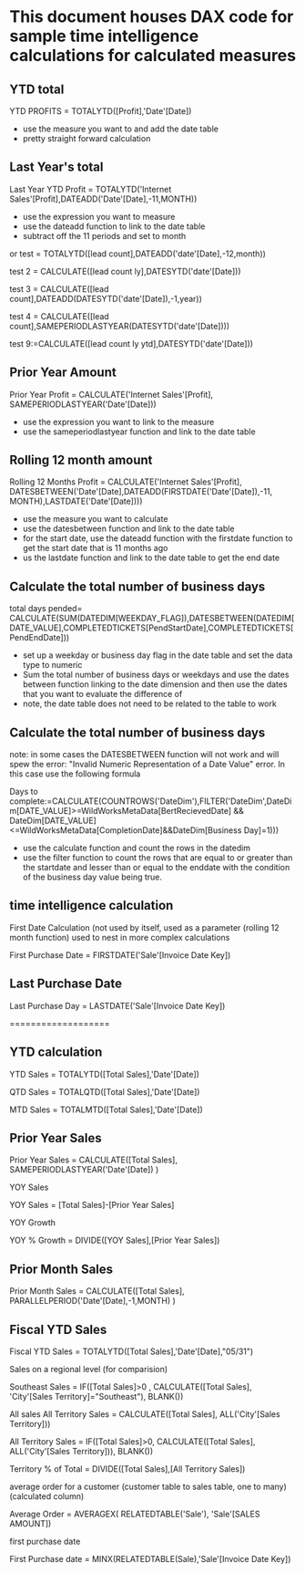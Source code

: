 # This document houses DAX code for sample time intelligence calculations for calculated measures


## YTD total


YTD PROFITS = TOTALYTD([Profit],'Date'[Date])

* use the measure you want to and add the date table
* pretty straight forward calculation

## Last Year's total
 
Last Year YTD Profit = TOTALYTD('Internet Sales'[Profit],DATEADD('Date'[Date],-11,MONTH))

* use the expression you want to measure
* use the dateadd function to link to the date table
* subtract off the 11 periods and set to month

or 
test = TOTALYTD([lead count],DATEADD('date'[Date],-12,month))

test 2 = CALCULATE([lead count ly],DATESYTD('date'[Date]))

test 3 = CALCULATE([lead count],DATEADD(DATESYTD('date'[Date]),-1,year))

test 4 = CALCULATE([lead count],SAMEPERIODLASTYEAR(DATESYTD('date'[Date])))

test 9:=CALCULATE([lead count ly ytd],DATESYTD('date'[Date]))



## Prior Year Amount


Prior Year Profit = CALCULATE('Internet Sales'[Profit], SAMEPERIODLASTYEAR('Date'[Date]))

* use the expression you want to link to the measure
* use the sameperiodlastyear function and link to the date table

## Rolling 12 month amount

Rolling 12 Months Profit = CALCULATE('Internet Sales'[Profit], DATESBETWEEN('Date'[Date],DATEADD(FIRSTDATE('Date'[Date]),-11, MONTH),LASTDATE('Date'[Date])))

* use the measure you want to calculate
* use the datesbetween function and link to the date table
* for the start date, use the dateadd function with the firstdate function to get the start date that is 11 months ago
* us the lastdate function and link to the date table to get the end date

## Calculate the total number of business days

total days pended= CALCULATE(SUM(DATEDIM[WEEKDAY_FLAG]),DATESBETWEEN(DATEDIM[DATE_VALUE],COMPLETEDTICKETS[PendStartDate],COMPLETEDTICKETS[PendEndDate])) 

* set up a weekday or business day flag in the date table and set the data type to numeric
* Sum the total number of business days or weekdays and use the dates between function linking to the date dimension and then use the dates
	that you want to evaluate the difference of
* note, the date table does not need to be related to the table to work


## Calculate the total number of business days

note: in some cases the DATESBETWEEN function will not work and will spew the error: "Invalid Numeric Representation of a Date Value" error. 
In this case use the following formula

Days to complete:=CALCULATE(COUNTROWS('DateDim'),FILTER('DateDim',DateDim[DATE_VALUE]>=WildWorksMetaData[BertRecievedDate] && DateDim[DATE_VALUE]<=WildWorksMetaData[CompletionDate]&&DateDim[Business Day]=1)))

* use the calculate function and count the rows in the datedim
* use the filter function to count the rows that are equal to or greater than the startdate and lesser than or equal to the enddate with the condition of the business day value being true. 



## time intelligence calculation

First Date Calculation (not used by itself, used as a parameter (rolling 12 month function) 
used to nest in more complex calculations

First Purchase Date = FIRSTDATE('Sale'[Invoice Date Key])


## Last Purchase Date 

Last Purchase Day = LASTDATE('Sale'[Invoice Date Key])

===================

## YTD calculation

YTD Sales = TOTALYTD([Total Sales],'Date'[Date])

QTD Sales = TOTALQTD([Total Sales],'Date'[Date])

MTD Sales = TOTALMTD([Total Sales],'Date'[Date])


## Prior Year Sales

Prior Year Sales = 
	CALCULATE([Total Sales],
		SAMEPERIODLASTYEAR('Date'[Date])
		)

YOY Sales

YOY Sales = [Total Sales]-[Prior Year Sales]

YOY Growth

YOY % Growth = DIVIDE([YOY Sales],[Prior Year Sales])


## Prior Month Sales

Prior Month Sales = 
	CALCULATE([Total Sales],
		PARALLELPERIOD('Date'[Date],-1,MONTH)
	)

## Fiscal YTD Sales

Fiscal YTD Sales = 
TOTALYTD([Total Sales],'Date'[Date],"05/31")

Sales on a regional level (for comparision)

Southeast Sales = 
IF([Total Sales]>0 ,
CALCULATE([Total Sales],
	'City'[Sales Territory]="Southeast"),
	BLANK())

All sales 
All Territory Sales = 
CALCULATE([Total Sales],
	ALL('City'[Sales Territory]))

All Territory Sales = 
IF([Total Sales]>0,
CALCULATE([Total Sales],
	ALL('City'[Sales Territory])),
	BLANK())

Territory % of Total = DIVIDE([Total Sales],[All Territory Sales])


average order for a customer (customer table to sales table, one to many) (calculated column)

Average Order = 
AVERAGEX(
	RELATEDTABLE('Sale'),
		'Sale'[SALES AMOUNT])

first purchase date

First Purchase date = MINX(RELATEDTABLE(Sale),'Sale'[Invoice Date Key])
